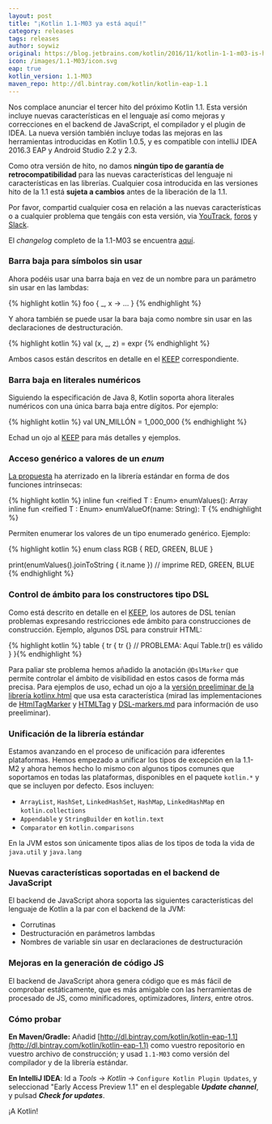 ```yaml
---
layout: post
title: "¡Kotlin 1.1-M03 ya está aquí!"
category: releases
tags: releases
author: soywiz
original: https://blog.jetbrains.com/kotlin/2016/11/kotlin-1-1-m03-is-here/
icon: /images/1.1-M03/icon.svg
eap: true
kotlin_version: 1.1-M03
maven_repo: http://dl.bintray.com/kotlin/kotlin-eap-1.1
---
```


Nos complace anunciar el tercer hito del próximo Kotlin 1.1.
Esta versión incluye nuevas características en el lenguaje
así como mejoras y correcciones en el backend de JavaScript,
el compilador y el plugin de IDEA. La nueva versión también
incluye todas las mejoras en las herramientas introducidas en
Kotlin 1.0.5, y es compatible con intelliJ IDEA 2016.3 EAP
y Android Studio 2.2 y 2.3.

Como otra versión de hito, no damos
**ningún tipo de garantía de retrocompatibilidad**
para las nuevas características del
lenguaje ni características en las librerías. Cualquier cosa
introducida en las versiones hito de la 1.1 está
**sujeta a cambios** antes de la liberación de la 1.1.

Por favor, compartid cualquier cosa en relación a las nuevas
características o a cualquier problema que tengáis con esta
versión, via [YouTrack](https://youtrack.jetbrains.com/issues/KT), [foros](https://discuss.kotlinlang.org/) y [Slack](http://kotlinlang.slack.com/).

El *changelog* completo de la 1.1-M03 se encuentra [aquí](https://github.com/JetBrains/kotlin/blob/1.1-M03/ChangeLog.md).

### Barra baja para símbolos sin usar

Ahora podéis usar una barra baja en vez de un nombre para un parámetro sin usar en las lambdas:

{% highlight kotlin %}
foo { _, x -> ... }
{% endhighlight %}

Y ahora también se puede usar la bara baja como nombre sin usar en las declaraciones de destructuración.

{% highlight kotlin %}
val (x, _, z) = expr
{% endhighlight %}

Ambos casos están descritos en detalle en el [KEEP](https://github.com/Kotlin/KEEP/blob/master/proposals/underscore-for-unused-parameters.md) correspondiente.

### Barra baja en literales numéricos

Siguiendo la especificación de Java 8, Kotlin soporta ahora
literales numéricos con una única barra baja entre dígitos. Por ejemplo:

{% highlight kotlin %}
val UN_MILLÓN = 1_000_000
{% endhighlight %}

Echad un ojo al [KEEP](https://github.com/Kotlin/KEEP/blob/master/proposals/underscores-in-numeric-literals.md) para más detalles y ejemplos.

### Acceso genérico a valores de un *enum*

[La propuesta](https://github.com/Kotlin/KEEP/blob/master/proposals/generic-values-and-valueof-for-enums.md) ha aterrizado en la librería estándar en forma de dos
funciones intrínsecas:

{% highlight kotlin %}
inline fun <reified T : Enum<T>> enumValues(): Array<T>
inline fun <reified T : Enum<T>> enumValueOf(name: String): T
{% endhighlight %}

Permiten enumerar los valores de un tipo enumerado genérico. Ejemplo:

{% highlight kotlin %}
enum class RGB { RED, GREEN, BLUE }

print(enumValues<RGB>().joinToString { it.name }) // imprime RED, GREEN, BLUE
{% endhighlight %}

### Control de ámbito para los constructores tipo DSL

Como está descrito en detalle en el [KEEP](https://github.com/Kotlin/KEEP/blob/master/proposals/scope-control-for-implicit-receivers.md),
los autores de DSL tenían problemas expresando restricciones
ede ámbito para construcciones de construcción. Ejemplo, algunos DSL
para construir HTML:

{% highlight kotlin %}
table {
  tr {
    tr {} // PROBLEMA: Aquí Table.tr() es válido
  }
}{% endhighlight %}

Para paliar ste problema hemos añadido la anotación `@DslMarker`
que permite controlar el ámbito de visibilidad en estos casos de
forma más precisa. Para ejemplos de uso, echad un ojo a la
[versión  preeliminar de la librería kotlinx.html](https://github.com/Kotlin/kotlinx.html/tree/dsl-markers)
que usa esta característica
(mirad las implementaciones de
[HtmlTagMarker](https://github.com/Kotlin/kotlinx.html/blob/dsl-markers/shared/src/main/kotlin/api.kt#L103)
y
[HTMLTag](https://github.com/Kotlin/kotlinx.html/blob/dsl-markers/shared/src/main/kotlin/htmltag.kt#L5)
y
[DSL-markers.md](https://github.com/Kotlin/kotlinx.html/blob/dsl-markers/DSL-markers.md)
 para información de uso preeliminar).

### Unificación de la librería estándar

Estamos avanzando en el proceso de unificación para idferentes plataformas.
Hemos empezado a unificar los tipos de excepción en la 1.1-M2 y ahora
hemos hecho lo mismo con algunos tipos comunes que soportamos en todas
las plataformas, disponibles en el paquete `kotlin.*` y que se incluyen
por defecto.
Esos incluyen:

* `ArrayList`, `HashSet`, `LinkedHashSet`, `HashMap`, `LinkedHashMap` en `kotlin.collections`
* `Appendable` y `StringBuilder` en `kotlin.text`
* `Comparator` en `kotlin.comparisons`

En la JVM estos son únicamente tipos alias de los tipos de toda la vida de `java.util` y `java.lang`

### Nuevas características soportadas en el backend de JavaScript

El backend de JavaScript ahora soporta las siguientes características del lenguaje de Kotlin
a la par con el backend de la JVM:

* Corrutinas
* Destructuración en parámetros lambdas
* Nombres de variable sin usar en declaraciones de destructuración

### Mejoras en la generación de código JS

El backend de JavaScript ahora genera código que es más fácil de
comprobar estáticamente, que es más amigable con las herramientas
de procesado de JS, como minificadores, optimizadores, *linters*, entre otros.

### Cómo probar

**En Maven/Gradle:** Añadid [http://dl.bintray.com/kotlin/kotlin-eap-1.1](http://dl.bintray.com/kotlin/kotlin-eap-1.1) como vuestro repositorio
en vuestro archivo de construcción; y usad `1.1-M03` como versión del compilador y de la
librería estándar.

**En IntelliJ IDEA**: Id a *Tools* -> *Kotlin* -> `Configure Kotlin Plugin Updates`, y seleccionad
"Early Access Preview 1.1" en el desplegable ***Update channel***, y pulsad ***Check for updates***.

¡A Kotlin!
